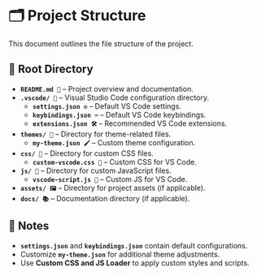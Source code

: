 # 🗂️ Project Structure 

This document outlines the file structure of the project.

## 📁 Root Directory 

- **`README.md 📄`**  – Project overview and documentation.
- **`.vscode/ 🔧`**  – Visual Studio Code configuration directory.
  - **`settings.json ⚙️`**  – Default VS Code settings.
  - **`keybindings.json ⌨️`**  – Default VS Code keybindings.
  - **`extensions.json 🛠️`**  – Recommended VS Code extensions.
- **`themes/ 🎨`**  – Directory for theme-related files.
  - **`my-theme.json 🖌️`**  – Custom theme configuration.
- **`css/ 🎨`**  – Directory for custom CSS files.
  - **`custom-vscode.css 💅`**  – Custom CSS for VS Code.
- **`js/ 🧩`**  – Directory for custom JavaScript files.
  - **`vscode-script.js 📜`**  – Custom JS for VS Code.
- **`assets/ 🖼️`** – Directory for project assets (if applicable).
- **`docs/ 📚`**  – Documentation directory (if applicable).

## 📝 Notes

- **`settings.json`** and **`keybindings.json`** contain default configurations.
- Customize **`my-theme.json`** for additional theme adjustments.
- Use **Custom CSS and JS Loader** to apply custom styles and scripts.

